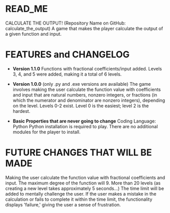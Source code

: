 # READ_ME


CALCULATE THE OUTPUT! 
(Repository Name on GitHub: calculate_the_output)
A game that makes the player calculate the output of a given function and input.


# FEATURES and CHANGELOG

* **Version 1.1.0**
Functions with fractional coefficients/input added.
Levels 3, 4, and 5 were added, making it a total of 6 levels.

* **Version 1.0.0** (only .py and .exe versions are available)
The game involves making the user calculate the function value with coefficients and input that are natural numbers, nonzero integers, or fractions (in which the numerator and denominator are nonzero integers), depending on the level.
Levels 0-2 exist. Level 0 is the easiest; level 2 is the hardest.

* **Basic Properties that are never going to change**
Coding Language: Python
Python installation is required to play.
There are no additional modules for the player to install.

# FUTURE CHANGES THAT WILL BE MADE
Making the user calculate the function value with fractional coefficients and input.
The maximum degree of the function will 9.
More than 20 levels (as creating a new level takes approximately 5 seconds...)
The time limit will be added to mentally challenge the user.
If the user makes a mistake in the calculation or fails to complete it within the time limit, the functionality displays 'failure,' giving the user a sense of frustration.
